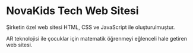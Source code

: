 # NovaKids Tech Web Sitesi

Şirketin özel web sitesi HTML, CSS ve JavaScript ile oluşturulmuştur.

AR teknolojisi ile çocuklar için matematik öğrenmeyi eğlenceli hale getiren web sitesi.
